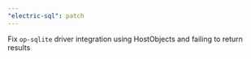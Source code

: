 ```yaml
---
"electric-sql": patch
---
```


Fix `op-sqlite` driver integration using HostObjects and failing to return results
